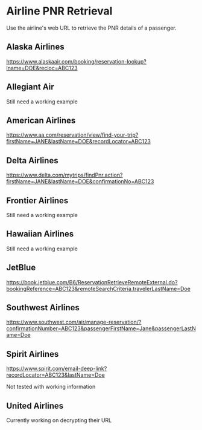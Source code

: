 # Airline PNR Retrieval
Use the airline's web URL to retrieve the PNR details of a passenger.


## Alaska Airlines
https://www.alaskaair.com/booking/reservation-lookup?lname=DOE&recloc=ABC123

## Allegiant Air
Still need a working example

## American Airlines
https://www.aa.com/reservation/view/find-your-trip?firstName=JANE&lastName=DOE&recordLocator=ABC123

## Delta Airlines
https://www.delta.com/mytrips/findPnr.action?firstName=JANE&lastName=DOE&confirmationNo=ABC123

## Frontier Airlines
Still need a working example

## Hawaiian Airlines
Still need a working example

## JetBlue
https://book.jetblue.com/B6/ReservationRetrieveRemoteExternal.do?bookingReference=ABC123&remoteSearchCriteria.travelerLastName=Doe

## Southwest Airlines
https://www.southwest.com/air/manage-reservation/?confirmationNumber=ABC123&passengerFirstName=Jane&passengerLastName=Doe

## Spirit Airlines
https://www.spirit.com/email-deep-link?recordLocator=ABC123&lastName=Doe

Not tested with working information

## United Airlines
Currently working on decrypting their URL

